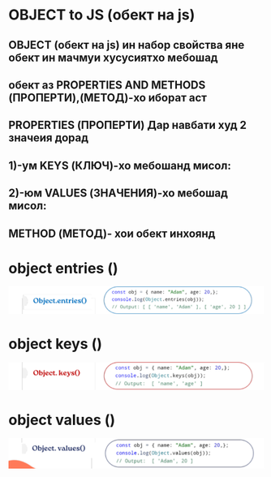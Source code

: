 
# OBJECT to JS (обект на js)
## OBJECT (обект на js)  ин набор  свойства яне  обект ин мачмуи хусусиятхо мебошад
## обект аз PROPERTIES AND METHODS (ПРОПЕРТИ),(МЕТОД)-хо иборат аст
##  PROPERTIES (ПРОПЕРТИ) Дар навбати худ  2 значеия дорад 
## 1)-ум KEYS (КЛЮЧ)-хо мебошанд мисол:
## 2)-юм  VALUES (ЗНАЧЕНИЯ)-хо мебошад мисол:
## METHOD (МЕТОД)- хои обект инхоянд
#  object entries () 
![ Image ]( ./Снимок%20экрана%20(2)01.png)
#  object  keys () 
![ Image ]( ./Снимок%20экрана%20(2)02.png)
#  object  values ()
![ Image ]( ./Снимок%20экрана%20(2)03.png)


